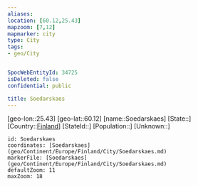 ```yaml
---
aliases: 
location: [60.12,25.43]
mapzoom: [7,12] 
mapmarker: city 
type: City
tags:
- geo/City


SpocWebEntityId: 34725
isDeleted: false
confidential: public

title: Soedarskaes
---
```

[geo-lon::25.43]
[geo-lat::60.12]
[name::Soedarskaes]
[State::]
[Country::[Finland](geo/Continent/Europe/Finland.md)]
[StateId::]
[Population::]
[Unknown::]


```leaflet
id: Soedarskaes
coordinates: [Soedarskaes](geo/Continent/Europe/Finland/City/Soedarskaes.md)
markerFile: [Soedarskaes](geo/Continent/Europe/Finland/City/Soedarskaes.md)
defaultZoom: 11 
maxZoom: 18
```



